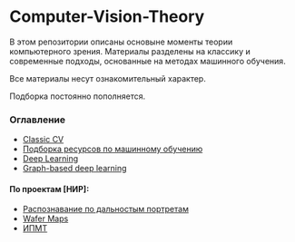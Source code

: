 # Computer-Vision-Theory

В этом репозитории описаны основыне моменты теории компьютерного зрения. Материалы разделены на классику и современные подходы, основанные на методах машинного обучения.

Все материалы несут ознакомительный характер.

Подборка постоянно пополняется.

### Оглавление

* [Classic CV](https://github.com/Keleas/Computer-Vision-Theory/blob/master/classic_cv.md)
* [Подборка ресурсов по машинному обучению](https://github.com/demidovakatya/vvedenie-mashinnoe-obuchenie)
* [Deep Learning](https://github.com/Keleas/Computer-Vision-Theory/blob/master/dl.md)
* [Graph-based deep learning](https://github.com/naganandy/graph-based-deep-learning-literature)


#### По проектам [НИР]:

* [Распознавание по дальностым портретам](https://github.com/Keleas/Computer-Vision-Theory/blob/master/projects/distance_portraits.md)
* [Wafer Maps](https://github.com/Keleas/Computer-Vision-Theory/blob/master/projects/wafer_maps.md)
* [ИПМТ](https://github.com/Keleas/Computer-Vision-Theory/blob/master/projects/ipmt.md)
